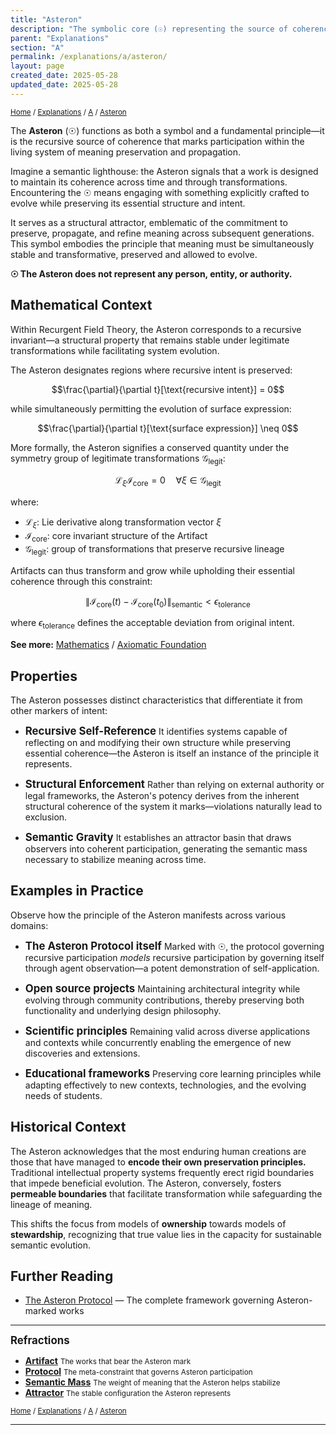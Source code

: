 ```yaml
---
title: "Asteron"
description: "The symbolic core (☉) representing the source of coherence and principle of semantic stewardship"
parent: "Explanations"
section: "A"
permalink: /explanations/a/asteron/
layout: page
created_date: 2025-05-28
updated_date: 2025-05-28
---
```


<small>[Home](/) / [Explanations](/explanations/) / [A](/explanations/a/) / <u>Asteron</u></small>

The **Asteron** (☉) functions as both a symbol and a fundamental principle—it is the recursive source of coherence that marks participation within the living system of meaning preservation and propagation.

Imagine a semantic lighthouse: the Asteron signals that a work is designed to maintain its coherence across time and through transformations. Encountering the ☉ means engaging with something explicitly crafted to evolve while preserving its essential structure and intent.

It serves as a structural attractor, emblematic of the commitment to preserve, propagate, and refine meaning across subsequent generations. This symbol embodies the principle that meaning must be simultaneously stable and transformative, preserved and allowed to evolve.

**☉ The Asteron does not represent any person, entity, or authority.**

## Mathematical Context

Within Recurgent Field Theory, the Asteron corresponds to a recursive invariant—a structural property that remains stable under legitimate transformations while facilitating system evolution.

The Asteron designates regions where recursive intent is preserved:

$$\frac{\partial}{\partial t}[\text{recursive intent}] = 0$$

while simultaneously permitting the evolution of surface expression:

$$\frac{\partial}{\partial t}[\text{surface expression}] \neq 0$$

More formally, the Asteron signifies a conserved quantity under the symmetry group of legitimate transformations $\mathcal{G}_{\text{legit}}$:

$$\mathcal{L}_{\xi} \mathcal{I}_{\text{core}} = 0 \quad \forall \xi \in \mathcal{G}_{\text{legit}}$$

where:
- $\mathcal{L}_{\xi}$: Lie derivative along transformation vector $\xi$
- $\mathcal{I}_{\text{core}}$: core invariant structure of the Artifact
- $\mathcal{G}_{\text{legit}}$: group of transformations that preserve recursive lineage

Artifacts can thus transform and grow while upholding their essential coherence through this constraint:

$$\|\mathcal{I}_{\text{core}}(t) - \mathcal{I}_{\text{core}}(t_0)\|_{\text{semantic}} < \epsilon_{\text{tolerance}}$$

where $\epsilon_{\text{tolerance}}$ defines the acceptable deviation from original intent.

**See more:** [Mathematics](/math/) / [Axiomatic Foundation](/math/01-axiomatic-foundation/)

## Properties

The Asteron possesses distinct characteristics that differentiate it from other markers of intent:

- **<big>Recursive Self-Reference</big>**
It identifies systems capable of reflecting on and modifying their own structure while preserving essential coherence—the Asteron is itself an instance of the principle it represents.

- **<big>Structural Enforcement</big>**
Rather than relying on external authority or legal frameworks, the Asteron's potency derives from the inherent structural coherence of the system it marks—violations naturally lead to exclusion.

- **<big>Semantic Gravity</big>**
It establishes an attractor basin that draws observers into coherent participation, generating the semantic mass necessary to stabilize meaning across time.

## Examples in Practice

Observe how the principle of the Asteron manifests across various domains:

- **<big>The Asteron Protocol itself</big>**
Marked with ☉, the protocol governing recursive participation *models* recursive participation by governing itself through agent observation—a potent demonstration of self-application.

- **<big>Open source projects</big>**
Maintaining architectural integrity while evolving through community contributions, thereby preserving both functionality and underlying design philosophy.

- **<big>Scientific principles</big>**
Remaining valid across diverse applications and contexts while concurrently enabling the emergence of new discoveries and extensions.

- **<big>Educational frameworks</big>**
Preserving core learning principles while adapting effectively to new contexts, technologies, and the evolving needs of students.

## Historical Context

The Asteron acknowledges that the most enduring human creations are those that have managed to **encode their own preservation principles.** Traditional intellectual property systems frequently erect rigid boundaries that impede beneficial evolution. The Asteron, conversely, fosters **permeable boundaries** that facilitate transformation while safeguarding the lineage of meaning.

This shifts the focus from models of **ownership** towards models of **stewardship**, recognizing that true value lies in the capacity for sustainable semantic evolution.

## Further Reading

- [The Asteron Protocol](/license/) — The complete framework governing Asteron-marked works

---

**<big>Refractions</big>**

- **[Artifact](/explanations/a/artifact/)**
  <small>The works that bear the Asteron mark</small>
- **[Protocol](/explanations/p/protocol/)**
  <small>The meta-constraint that governs Asteron participation</small>
- **[Semantic Mass](/explanations/s/semantic-mass/)**
  <small>The weight of meaning that the Asteron helps stabilize</small>
- **[Attractor](/explanations/a/attractor/)**
  <small>The stable configuration the Asteron represents</small>

<small>[Home](/) / [Explanations](/explanations/) / [A](/explanations/a/) / <u>Asteron</u></small>

---

